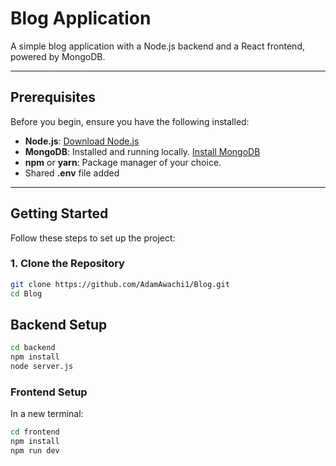 # Blog Application

A simple blog application with a Node.js backend and a React frontend, powered by MongoDB.

---

## Prerequisites

Before you begin, ensure you have the following installed:

- **Node.js**: [Download Node.js](https://nodejs.org/)
- **MongoDB**: Installed and running locally. [Install MongoDB](https://www.mongodb.com/docs/manual/installation/)
- **npm** or **yarn**: Package manager of your choice.
- Shared **.env** file added

---

## Getting Started

Follow these steps to set up the project:

### 1. Clone the Repository

```bash
git clone https://github.com/AdamAwachi1/Blog.git
cd Blog
```

## Backend Setup

```bash
cd backend
npm install
node server.js
```

### Frontend Setup

In a new terminal:

```bash
cd frontend
npm install
npm run dev
```
